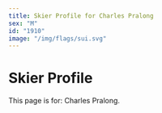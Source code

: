 ```yaml
---
title: Skier Profile for Charles Pralong
sex: "M"
id: "1910"
image: "/img/flags/sui.svg" 
---
```


# Skier Profile

This page is for: Charles Pralong.
    